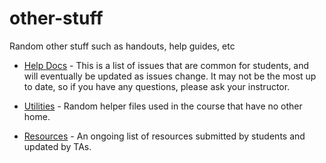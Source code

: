 # other-stuff

Random other stuff such as handouts, help guides, etc


* [Help Docs](HelpDocs.md) - This is a list of issues that are common for students, and will eventually be updated as issues change. It may not be the most up to date, so if you have any questions, please ask your instructor.

* [Utilities](utilities) - Random helper files used in the course that have no other home.

* [Resources](resources.md) - An ongoing list of resources submitted by students and updated by TAs. 